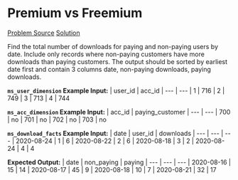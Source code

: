 # Premium vs Freemium

[Problem Source](https://platform.stratascratch.com/coding/10300-premium-vs-freemium?code_type=1)
[Solution](solutions/002_premium_vs_fremium.sql)

Find the total number of downloads for paying and non-paying users by date. Include only records where non-paying customers have more downloads than paying customers. The output should be sorted by earliest date first and contain 3 columns date, non-paying downloads, paying downloads.

**`ms_user_dimension` Example Input:**
| user_id | acc_id
| --- | ---
| 1 | 716
| 2 | 749
| 3 | 713
| 4 | 744

**`ms_acc_dimension` Example Input:**
| acc_id | paying_customer
| --- | ---
| 700 | no
| 701 | no
| 702 | no
| 703 | no

**`ms_download_facts` Example Input:**
| date | user_id | downloads
| --- | --- | ---
| 2020-08-24 | 1 | 6
| 2020-08-22 | 2 | 6
| 2020-08-18 | 3 | 2
| 2020-08-24 | 4 | 4

**Expected Output:**
| date | non_paying | paying
| --- | --- | ---
| 2020-08-16 | 15 | 14
| 2020-08-17 | 45 | 9
| 2020-08-18 | 10 | 7
| 2020-08-21 | 32 | 17
